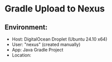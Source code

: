 # Gradle Upload to Nexus

## Environment:
- Host: DigitalOcean Droplet (Ubuntu 24.10 x64)
- User: "nexus" (created manually)
- App: Java Gradle Project
- Location: 
